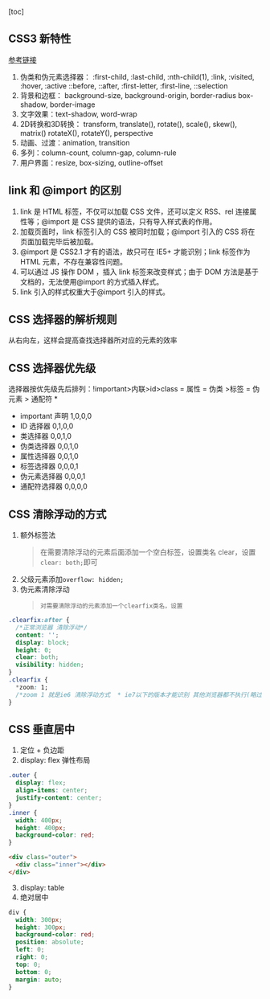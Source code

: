 [toc]
##  CSS3 新特性
[参考链接](https://www.cnblogs.com/xkweb/p/5862612.html)
1.  伪类和伪元素选择器：
:first-child, :last-child, :nth-child(1), :link, :visited, :hover, :active
::before, ::after, :first-letter, :first-line, ::selection
1.  背景和边框：
background-size, background-origin, border-radius
box-shadow, border-image
3.  文字效果：text-shadow, word-wrap 
4.  2D转换和3D转换：
transform, translate(), rotate(), scale(), skew(), matrix()
rotateX(), rotateY(), perspective
5.  动画、过渡：animation, transition
6.  多列：column-count, column-gap, column-rule
7.  用户界面：resize, box-sizing, outline-offset

## link 和 @import 的区别

1. link 是 HTML 标签，不仅可以加载 CSS 文件，还可以定义 RSS、rel 连接属性等；@import 是 CSS 提供的语法，只有导入样式表的作用。
2. 加载页面时，link 标签引入的 CSS 被同时加载；@import 引入的 CSS 将在页面加载完毕后被加载。
3. @import 是 CSS2.1 才有的语法，故只可在 IE5+ 才能识别；link 标签作为 HTML 元素，不存在兼容性问题。
4. 可以通过 JS 操作 DOM ，插入 link 标签来改变样式；由于 DOM 方法是基于文档的，无法使用@import 的方式插入样式。
5. link 引入的样式权重大于@import 引入的样式。

## CSS 选择器的解析规则

从右向左，这样会提高查找选择器所对应的元素的效率

## CSS 选择器优先级

选择器按优先级先后排列：!important>内联>id>class = 属性 = 伪类 >标签 = 伪元素 > 通配符 \*

- important 声明 1,0,0,0
- ID 选择器 0,1,0,0
- 类选择器 0,0,1,0
- 伪类选择器 0,0,1,0
- 属性选择器 0,0,1,0
- 标签选择器 0,0,0,1
- 伪元素选择器 0,0,0,1
- 通配符选择器 0,0,0,0

## CSS 清除浮动的方式

1.  额外标签法
    > 在需要清除浮动的元素后面添加一个空白标签，设置类名 clear，设置`clear: both;`即可
2.  父级元素添加`overflow: hidden;`
3.  伪元素清除浮动
    >     对需要清除浮动的元素添加一个clearfix类名，设置

```css
.clearfix:after {
  /*正常浏览器 清除浮动*/
  content: '';
  display: block;
  height: 0;
  clear: both;
  visibility: hidden;
}
.clearfix {
  *zoom: 1;
  /*zoom 1 就是ie6 清除浮动方式  * ie7以下的版本才能识别 其他浏览器都不执行(略过)*/
}
```

## CSS 垂直居中

1. 定位 + 负边距
2. display: flex 弹性布局

```css
.outer {
  display: flex;
  align-items: center;
  justify-content: center;
}
.inner {
  width: 400px;
  height: 400px;
  background-color: red;
}
```

```html
<div class="outer">
  <div class="inner"></div>
</div>
```

3. display: table
4. 绝对居中

```css
div {
  width: 300px;
  height: 300px;
  background-color: red;
  position: absolute;
  left: 0;
  right: 0;
  top: 0;
  bottom: 0;
  margin: auto;
}
```
